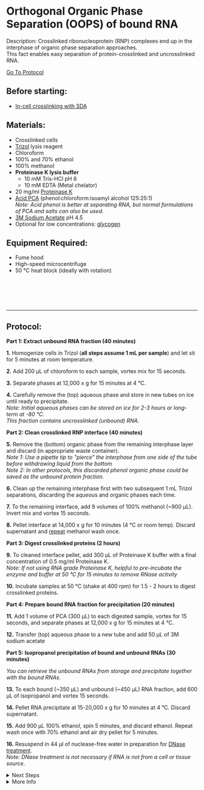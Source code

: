 Orthogonal Organic Phase Separation (OOPS) of bound RNA
================================================================================
Description: Crosslinked ribonucleoprotein (RNP) complexes end up in the interphase of organic phase separation approaches.<br/>
This fact enables easy separation of protein-crosslinked and uncrosslinked RNA.

[Go To Protocol](#protocol)

Before starting:
--------------------------------------------------------------------------------
* [In-cell crosslinking with SDA](./SDA-Xlinking.md)

Materials:
--------------------------------------------------------------------------------
  * Crosslinked cells
  * [Trizol](https://www.thermofisher.com/order/catalog/product/15596026#/15596026) lysis reagent
  * Chloroform
  * 100% and 70% ethanol
  * 100% methanol
  * **Proteinase K lysis buffer**
    * 10 mM Tris-HCl pH 8
    * 10 mM EDTA (Metal chelator)
  * 20 mg/ml [Proteinase K](https://www.thermofisher.com/order/catalog/product/25530049#/25530049)
  * [Acid PCA](https://www.thermofisher.com/order/catalog/product/AM9722#/AM9722) (phenol:chloroform:isoamyl alcohol 125:25:1)<br/>
  _Note: Acid phenol is better at separating RNA, but normal formulations of PCA and salts can also be used._
  * [3M Sodium Acetate](https://www.fishersci.com/shop/products/sodium-acetate-3m-aq-soln-ph-4-5-autoclaved/AAJ61288EQE) pH 4.5
  * Optional for low concentrations: [glycogen](https://www.thermofisher.com/order/catalog/product/10814010#/10814010)
  
Equipment Required:
--------------------------------------------------------------------------------
  * Fume hood
  * High-speed microcentrifuge
  * 50 °C heat block (ideally with rotation)

<br/><br/><br/><br/>

___
Protocol:
--------------------------------------------------------------------------------
**Part 1: Extract unbound RNA fraction (40 minutes)**

**1.** Homogenize cells in Trizol (**all steps assume 1 mL per sample**) and let sit for 5 minutes at room temperature.

**2.** Add 200 µL of chloroform to each sample, vortex mix for 15 seconds.
  
**3.** Separate phases at 12,000 x g for 15 minutes at 4 °C.

**4.** Carefully remove the (top) aqueous phase and store in new tubes on ice until ready to precipitate.<br/>
_Note: Initial aqueous phases can be stored on ice for 2-3 hours or long-term at -80 °C._<br/>
_This fraction contains uncrosslinked (unbound) RNA._

**Part 2: Clean crosslinked RNP interface (40 minutes)**

**5.** Remove the (bottom) organic phase from the remaining interphase layer and discard (in appropriate waste container).<br/>
_Note 1: Use a pipette tip to "pierce" the interphase from one side of the tube before withdrawing liquid from the bottom_<br/>
_Note 2: In other protocols, this discarded phenol organic phase could be saved as the unbound protein fraction._

**6.** Clean up the remaining interphase first with two subsequent 1 mL Trizol separations, discarding the aqueous and organic phases each time.

**7.** To the remaining interface, add 9 volumes of 100% methanol (~900 µL). Invert mix and vortex 15 seconds.

**8.** Pellet interface at 14,000 x g for 10 minutes (4 °C or room temp). Discard supernatant and <ins>repeat</ins> methanol wash once.

**Part 3: Digest crosslinked proteins (2 hours)**

**9.** To cleaned interface pellet, add 300 µL of Proteinase K buffer with a final concentration of 0.5 mg/ml Proteinase K.<br/>
_Note: If not using RNA grade Proteinase K, helpful to pre-incubate the enzyme and buffer at 50 °C for 15 minutes to remove RNase activity_

**10.** Incubate samples at 50 °C (shake at 400 rpm) for 1.5 - 2 hours to digest crosslinked proteins.

**Part 4: Prepare bound RNA fraction for precipitation (20 minutes)**

**11.** Add 1 volume of PCA (300 µL) to each digested sample, vortex for 15 seconds, and separate phases at 12,000 x g for 15 minutes at 4 °C.

**12.** Transfer (top) aqueous phase to a new tube and add 50 µL of 3M sodium acetate

**Part 5: Isopropanol precipitation of bound and unbound RNAs (30 minutes)**

_You can retrieve the unbound RNAs from storage and precipitate together with the bound RNAs._

**13.** To each bound (~350 µL) and unbound (~450 µL) RNA fraction, add 600 µL of isopropanol and vortex 15 seconds.

**14.** Pellet RNA precipitate at 15-20,000 x g for 10 minutes at 4 °C. Discard supernatant.

**15.** Add 900 µL 100% ethanol, spin 5 minutes, and discard ethanol. Repeat wash once with 70% ethanol and air dry pellet for 5 minutes.

**16.** Resuspend in 44 µl of nuclease-free water in preparation for [DNase treatment](../General/TURBO-DNase.md).<br/>
_Note: DNase treatment is not necessary if RNA is not from a cell or tissue source._
  
<!-- The text below creates dropdown lists for links to next steps or hyperlinks -->

<details>
  <summary>Next Steps</summary>
  
</p> <a href="../Mutational-Profiling/MaP-RT-Marathon.md">
MaP with Marathon RT</a>

</p> <a href="../NGS/Second-Strand-Synthesis.md">
Second-Strand Synthesis</a>

</p> <a href="../NGS/Two-Step-PCR-Library.md">
2-step PCR library generation </a>

</details>

<details>
  <summary>More Info</summary>
  
  <a href="https://doi.org/10.1038/s41587-018-0001-2">
Original OOPS paper</a>  
<br/>
  <a href="https://doi.org/10.1038/s41596-020-0344-2">
Published OOPS protocol</a> 

</details>
